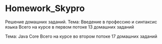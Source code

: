 # Homework_Skypro
Решение домашних заданий. 
Тема: Введение в профессию и синтаксис языка
Всего на курсе в первом потоке 13 домашних заданий

Тема: Java Core
Всего на курсе во втором потоке 17 домашних заданий
